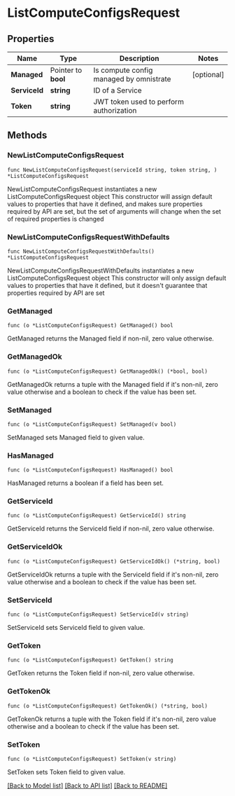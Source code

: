 # ListComputeConfigsRequest

## Properties

Name | Type | Description | Notes
------------ | ------------- | ------------- | -------------
**Managed** | Pointer to **bool** | Is compute config managed by omnistrate | [optional] 
**ServiceId** | **string** | ID of a Service | 
**Token** | **string** | JWT token used to perform authorization | 

## Methods

### NewListComputeConfigsRequest

`func NewListComputeConfigsRequest(serviceId string, token string, ) *ListComputeConfigsRequest`

NewListComputeConfigsRequest instantiates a new ListComputeConfigsRequest object
This constructor will assign default values to properties that have it defined,
and makes sure properties required by API are set, but the set of arguments
will change when the set of required properties is changed

### NewListComputeConfigsRequestWithDefaults

`func NewListComputeConfigsRequestWithDefaults() *ListComputeConfigsRequest`

NewListComputeConfigsRequestWithDefaults instantiates a new ListComputeConfigsRequest object
This constructor will only assign default values to properties that have it defined,
but it doesn't guarantee that properties required by API are set

### GetManaged

`func (o *ListComputeConfigsRequest) GetManaged() bool`

GetManaged returns the Managed field if non-nil, zero value otherwise.

### GetManagedOk

`func (o *ListComputeConfigsRequest) GetManagedOk() (*bool, bool)`

GetManagedOk returns a tuple with the Managed field if it's non-nil, zero value otherwise
and a boolean to check if the value has been set.

### SetManaged

`func (o *ListComputeConfigsRequest) SetManaged(v bool)`

SetManaged sets Managed field to given value.

### HasManaged

`func (o *ListComputeConfigsRequest) HasManaged() bool`

HasManaged returns a boolean if a field has been set.

### GetServiceId

`func (o *ListComputeConfigsRequest) GetServiceId() string`

GetServiceId returns the ServiceId field if non-nil, zero value otherwise.

### GetServiceIdOk

`func (o *ListComputeConfigsRequest) GetServiceIdOk() (*string, bool)`

GetServiceIdOk returns a tuple with the ServiceId field if it's non-nil, zero value otherwise
and a boolean to check if the value has been set.

### SetServiceId

`func (o *ListComputeConfigsRequest) SetServiceId(v string)`

SetServiceId sets ServiceId field to given value.


### GetToken

`func (o *ListComputeConfigsRequest) GetToken() string`

GetToken returns the Token field if non-nil, zero value otherwise.

### GetTokenOk

`func (o *ListComputeConfigsRequest) GetTokenOk() (*string, bool)`

GetTokenOk returns a tuple with the Token field if it's non-nil, zero value otherwise
and a boolean to check if the value has been set.

### SetToken

`func (o *ListComputeConfigsRequest) SetToken(v string)`

SetToken sets Token field to given value.



[[Back to Model list]](../README.md#documentation-for-models) [[Back to API list]](../README.md#documentation-for-api-endpoints) [[Back to README]](../README.md)


